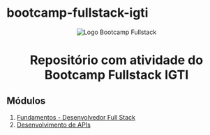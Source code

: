 # bootcamp-fullstack-igti
<p align="center">
  <img src="../../assets/img/bootcamp_fullstack.png" alt="Logo Bootcamp Fullstack"/>
</p>


<h1 align="center">Repositório com atividade do Bootcamp Fullstack IGTI</h1>

## Módulos
1. [Fundamentos - Desenvolvedor Full Stack](Modulo1)
2. [Desenvolvimento de APIs](Modulo2)